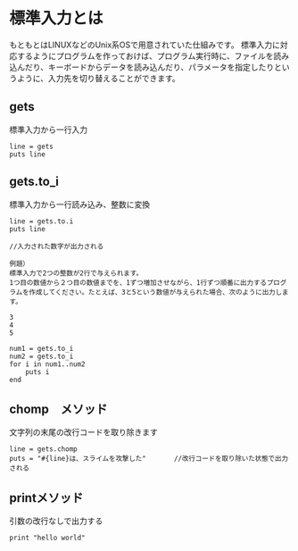 # 標準入力とは
もともとはLINUXなどのUnix系OSで用意されていた仕組みです。
標準入力に対応するようにプログラムを作っておけば、プログラム実行時に、ファイルを読み込んだり、キーボードからデータを読み込んだり、パラメータを指定したりというように、入力先を切り替えることができます。

## gets
標準入力から一行入力
```
line = gets
puts line
```

## gets.to_i
標準入力から一行読み込み、整数に変換
```
line = gets.to.i
puts line

//入力された数字が出力される
```
```
例題）
標準入力で2つの整数が2行で与えられます。
1つ目の数値から２つ目の数値までを、1ずつ増加させながら、1行ずつ順番に出力するプログラムを作成してください。たとえば、3と5という数値が与えられた場合、次のように出力します。

3
4
5
```
```
num1 = gets.to_i
num2 = gets.to_i
for i in num1..num2
    puts i
end
```

## chomp　メソッド
文字列の末尾の改行コードを取り除きます
```
line = gets.chomp
puts = "#{line}は、スライムを攻撃した"       //改行コードを取り除いた状態で出力される
```

## printメソッド
引数の改行なしで出力する
```
print "hello world"
```